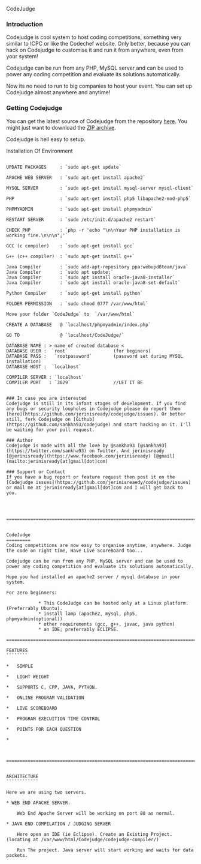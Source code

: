 CodeJudge

### Introduction
Codejudge is cool system to host coding competitions, something very similar to ICPC or like the Codechef website. Only better, because you can hack on Codejudge to customise it and run it from anywhere, even from your system!

Codejudge can be run from any PHP, MySQL server and can be used to power any coding competition and evaluate its solutions automatically.

Now its no need to run to big companies to host your event. You can set up Codejudge almost anywhere and anytime!


### Getting Codejudge
You can get the latest source of Codejudge from the repository [here](https://github.com/jerinisready/codejudge). You might just want to download the [ZIP archive](https://github.com/jerinisready/codejudge/zipball/master).


Codejudge is hell easy to setup. 

Installation Of Environment
```````````````````````````

UPDATE PACKAGES     : `sudo apt-get update`

APACHE WEB SERVER   : `sudo apt-get install apache2`

MYSQL SERVER        : `sudo apt-get install mysql-server mysql-client`

PHP                 : `sudo apt-get install php5 libapache2-mod-php5`

PHPMYADMIN          : `sudo apt-get install phpmyadmin`

RESTART SERVER      : `sudo /etc/init.d/apache2 restart`

CHECK PHP           : `php -r 'echo "\n\nYour PHP installation is working fine.\n\n\n";'`

GCC (c compiler)    : `sudo apt-get install gcc`

G++ (c++ compiler)  : `sudo apt-get install g++`

Java Compiler       : `sudo add-apt-repository ppa:webupd8team/java`
Java Compiler       : `sudo apt update;`
Java Compiler       : `sudo apt install oracle-java8-installer`
Java Compiler       : `sudo apt install oracle-java8-set-default`

Python Compiler     : `sudo apt-get install python`

FOLDER PERMISSION   : `sudo chmod 0777 /var/www/html`

Move your folder `CodeJudge` to  `/var/www/html`

CREATE A DATABASE   @ `localhost/phpmyadmin/index.php`

GO TO               @ `localhost/CodeJudge/`

DATABASE NAME : > name of created database <
DATABASE USER :  `root`                 (for beginers)
DATABASE PASS :   `rootpassword`        (password set during MYSQL installation)
DATABASE HOST :  `localhost` 

COMPILER SERVER : `localhost`
COMPILER PORT   : `3029`                //LET IT BE


### In case you are interested
Codejudge is still in its infant stages of development. If you find any bugs or security loopholes in Codejudge please do report them [here](https://github.com/jerinisready/codejudge/issues). Or better still, fork Codejudge on [Github](https://github.com/sankha93/codejudge) and start hacking on it. I'll be waiting for your pull request.

### Author
Codejudge is made with all the love by @sankha93 [@sankha93](https://twitter.com/sankha93) on Twitter. And jerinisready [@jerinisready](https://www.facebook.com/jerinisready) [@gmail](mailto:jerinisready[at]gmail[dot]com)

### Support or Contact
If you have a bug report or feature request then post it on the [Codejudge issues](https://github.com/jerinisreaedy/codejudge/issues) or mail me at jerinisready[at]gmail[dot]com and I will get back to you.




====================================================================================================================


CodeJudge
=========
Coding competitions are now easy to organise anytime, anywhere. Judge the code on right time, Have Live ScoreBoard too...

Codejudge can be run from any PHP, MySQL server and can be used to power any coding competition and evaluate its solutions automatically.

Hope you had installed an apache2 server / mysql database in your system.

For zero beginners:

            * This CodeJudge can be hosted only at a Linux platform.(Preferrably Ubuntu).
            * install lamp (apache2, mysql, php5, phpmyadmin(optional))
            * other requirements (gcc, g++, javac, java python)
            * an IDE; preferrably ECLIPSE.

=============================================================================================

FEATURES
````````

*   SIMPLE

*   LIGHT WEIGHT

*   SUPPORTS C, CPP, JAVA, PYTHON.

*   ONLINE PROGRAM VALIDATION

*   LIVE SCOREBOARD

*   PROGRAM EXECUITION TIME CONTROL

*   POINTS FOR EACH QUESTION

*   



=============================================================================================   


ARCHITECTURE
````````````

Here we are using two servers. 

* WEB END APACHE SERVER.

    Web End Apache Server will be working on port 80 as normal.

* JAVA END COMPILATION / JUDGING SERVER

    Here open an IDE (ie Eclipse). Create an Existing Project. (locating at /var/www/html/Codejudge/codejudge-compiler/)

    Run The project. Java server will start working and waits for data packets.
